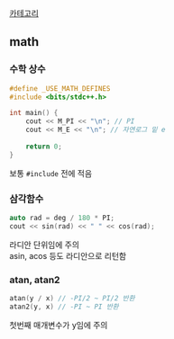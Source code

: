 [카테고리](/README.md)
## math

### 수학 상수
```cpp
#define _USE_MATH_DEFINES
#include <bits/stdc++.h>

int main() {
    cout << M_PI << "\n"; // PI
    cout << M_E << "\n"; // 자연로그 밑 e
    
    return 0;
}
```
보통 `#include` 전에 적음

### 삼각함수
```cpp
auto rad = deg / 180 * PI;
cout << sin(rad) << " " << cos(rad);
```
라디안 단위임에 주의   
asin, acos 등도 라디안으로 리턴함   

### atan, atan2
```cpp
atan(y / x) // -PI/2 ~ PI/2 반환
atan2(y, x) // -PI ~ PI 반환
```
첫번째 매개변수가 y임에 주의   